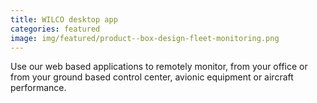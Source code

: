 ```yaml
---
title: WILCO desktop app
categories: featured
image: img/featured/product--box-design-fleet-monitoring.png
---
```

Use our web based applications to remotely monitor, from your office or from your ground based control center, avionic equipment or aircraft performance.